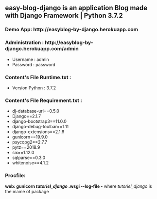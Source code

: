## easy-blog-django is an application Blog made with Django Framework | Python 3.7.2

<h3 >Demo App: http://easyblog-by-django.herokuapp.com </h3>

<h3> Administration : http://easyblog-by-django.herokuapp.com/admin</h3>
<ul>
    <li> Username : admin </li>
    <li> Password : password </li>
</ul>

<h3>Content's File Runtime.txt :</h3>
<ul>
    <li> Version Python : 3.7.2 </li>
</ul>

<h3>Content's File Requirement.txt :</h3>
<ul>
    <li>dj-database-url==0.5.0</li>
    <li>Django==2.1.7</li>
    <li>django-bootstrap3==11.0.0</li>
    <li>django-debug-toolbar==1.11</li>
    <li>django-extensions==2.1.6</li>
    <li>gunicorn==19.9.0</li>
    <li>psycopg2==2.7.7</li>
    <li>pytz==2018.9</li>
    <li>six==1.12.0</li>
    <li>sqlparse==0.3.0</li>
    <li>whitenoise==4.1.2</li>
</ul>

<h3>Procfile:</h3>

<b> web: gunicorn <i>tutoriel_django</i> .wsgi --log-file -</b> where <i>tutoriel_django</i> is the mame of package
